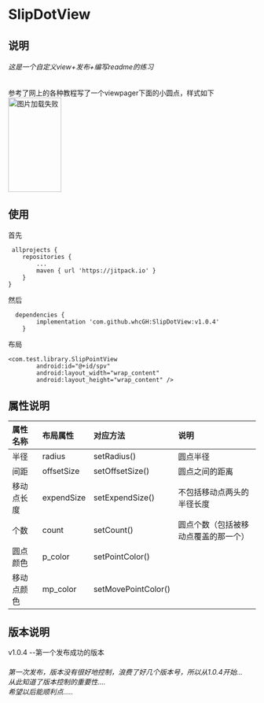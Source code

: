 # SlipDotView
## 说明
###### *这是一个自定义view+发布+编写readme的练习*<br>
参考了网上的各种教程写了一个viewpager下面的小圆点，样式如下<br>
<img src="https://github.com/whcGH/SlipDotView/blob/master/slip_dot_view_example.jpg" width="108" height="192" alt="图片加载失败"/><br>
## 使用
首先
```
 allprojects {
    repositories {
        ...
        maven { url 'https://jitpack.io' }
    }
}
```
然后
```
  dependencies {
        implementation 'com.github.whcGH:SlipDotView:v1.0.4'
    }
```
布局
```
<com.test.library.SlipPointView
        android:id="@+id/spv"
        android:layout_width="wrap_content"
        android:layout_height="wrap_content" />
```
## 属性说明
|属性名称|布局属性|对应方法|说明|
|:---|:---|:---|:---|
|半径|radius|setRadius()|圆点半径|
|间距|offsetSize|setOffsetSize()|圆点之间的距离|
|移动点长度|expendSize|setExpendSize()|不包括移动点两头的半径长度|
|个数|count|setCount()|圆点个数（包括被移动点覆盖的那一个）|
|圆点颜色|p_color|setPointColor()||
|移动点颜色|mp_color|setMovePointColor()||

## 版本说明
v1.0.4    --第一个发布成功的版本

###### *第一次发布，版本没有很好地控制，浪费了好几个版本号，所以从1.0.4开始...<br>从此知道了版本控制的重要性....<br>希望以后能顺利点.....*
